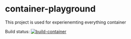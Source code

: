 # container-playground

This project is used for experienemting everything container

Build status: [![build-container](https://github.com/erain9/container-playground/actions/workflows/build-container.yaml/badge.svg?branch=main&event=push)](https://github.com/erain9/container-playground/actions/workflows/build-container.yaml)
